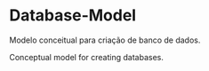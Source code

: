 # Database-Model

Modelo conceitual para criação de banco de dados.

Conceptual model for creating databases.


